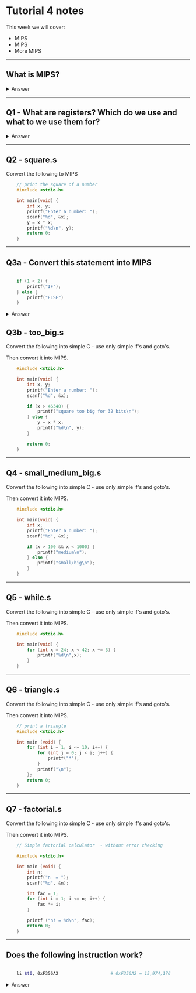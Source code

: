 # Tutorial 4 notes

This week we will cover:
* MIPS
* MIPS
* More MIPS

--- 

## What is MIPS?

<details>

It is an assembly language which is a special purpose built programming language that is meant to be read by the CPU. But also, youre probably getting sick of this, in effect it is another way of reading binary (same with ASCII, Two's Complement, Floats, etc). In assembly languages the commands we write down are able to be directly converted into binary that a specifically designed CPU can read and execute. Most assembly languages are abstracted and have symbolic references (e.g. labels, register names) and pseudoinstructions.

<br>

<image src="images/mips_op.PNG"/>

<br>

These operations are all stored in the code section of the program memory

<br>

<image src="images/memory.png"/>

<br>

Somewhere there is code that reads this code and executes it in a loop like this

<image src="images/pc_pseudo.PNG"/>

<br>

<summary>Answer</summary>

</details>

---

## Q1 - What are registers? Which do we use and what to we use them for?

<details>

In effect registers are equivalent to variables. They are memory spots located directly on the CPU. The best place to refer to them is via 

<summary>Answer</details>

</details>

---

## Q2 - square.s

Convert the following to MIPS

```c
    // print the square of a number
    #include <stdio.h>

    int main(void) {
        int x, y;
        printf("Enter a number: ");
        scanf("%d", &x);
        y = x * x;
        printf("%d\n", y);
        return 0;
    }
```

---

## Q3a - Convert this statement into MIPS

```c

    if (1 < 2) {
        printf("IF");
    } else {
        printf("ELSE")
    }

```

<details>

Ugly:

```

    blt 1, 2, if
    bge 1, 2, else
if:
    #printf("IF");
    j end
else:
    #printf("ELSE");
end:

```

Better:

```

    bge 1, 2, else
    #printf("IF");
    j end
else:
    #printf("ELSE");
end:

```

<summary>Answer</details>

</details>

## Q3b - too_big.s

Convert the following into simple C - use only simple if's and goto's.

Then convert it into MIPS.

```c
    #include <stdio.h>

    int main(void) {
        int x, y;
        printf("Enter a number: ");
        scanf("%d", &x);

        if (x > 46340) {
            printf("square too big for 32 bits\n");
        } else {
            y = x * x;
            printf("%d\n", y);
        }

        return 0;
    }
```

---

## Q4 - small_medium_big.s

Convert the following into simple C - use only simple if's and goto's.

Then convert it into MIPS.

```c
    #include <stdio.h>

    int main(void) {
        int x;
        printf("Enter a number: ");
        scanf("%d", &x);

        if (x > 100 && x < 1000) {
            printf("medium\n");
        } else {
            printf("small/big\n");
        }
    }

```

---

## Q5 - while.s

Convert the following into simple C - use only simple if's and goto's.

Then convert it into MIPS.

```c
    #include <stdio.h>

    int main(void) {
        for (int x = 24; x < 42; x += 3) {
            printf("%d\n",x);
        }
    }
```

---

## Q6 - triangle.s

Convert the following into simple C - use only simple if's and goto's.

Then convert it into MIPS.

```c
    // print a triangle
    #include <stdio.h>

    int main (void) {
        for (int i = 1; i <= 10; i++) {
            for (int j = 0; j < i; j++) {
                printf("*");
            }
            printf("\n");
        };
        return 0;
    }
```

---

## Q7 - factorial.s

Convert the following into simple C - use only simple if's and goto's.

Then convert it into MIPS.

```c
    // Simple factorial calculator  - without error checking

    #include <stdio.h>

    int main (void) {
        int n;
        printf("n  = ");
        scanf("%d", &n);

        int fac = 1;
        for (int i = 1; i <= n; i++) {
            fac *= i;
        }

        printf ("n! = %d\n", fac);
        return 0;
    }
```

---

## Does the following instruction work?

```sh

    li $t0, 0xF356A2                    # 0xF356A2 = 15,974,176

```

<details>

Even though the command takes up a space of 5 + 6 + 4*6 = 35 bits it still works.

This is as it is actually a pseudoinstruction that decomposes into the following two commands

```sh

    lui $at, 0x00F3
    ori $t0, $at, 0x56A2

```

### examples of pseduoinstructions are:

* abs
* blt
* bgt
* ble
* neg
* not
* bge
* li
* la
* move
* sge
* sgt

<summary>Answer</summary>

</details>